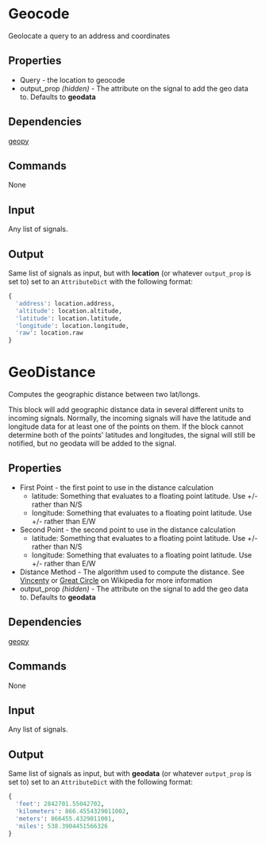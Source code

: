 Geocode
=======

Geolocate a query to an address and coordinates

Properties
----------
 * Query - the location to geocode
 * output_prop *(hidden)* - The attribute on the signal to add the geo data to. Defaults to **geodata**

Dependencies
------------
[geopy](https://github.com/geopy/geopy)

Commands
--------
None

Input
-----
Any list of signals.

Output
------
Same list of signals as input, but with **location** (or whatever `output_prop` is set to) set to an `AttributeDict` with the following format:

```python
{
  'address': location.address,
  'altitude': location.altitude,
  'latitude': location.latitude,
  'longitude': location.longitude,
  'raw': location.raw
}
```

GeoDistance
===========

Computes the geographic distance between two lat/longs.

This block will add geographic distance data in several different units to incoming signals. Normally, the incoming signals will have the latitude and longitude data for at least one of the points on them. If the block cannot determine both of the points' latitudes and longitudes, the signal will still be notified, but no geodata will be added to the signal.

Properties
----------
 * First Point - the first point to use in the distance calculation
   * latitude: Something that evaluates to a floating point latitude. Use +/- rather than N/S
   * longitude: Something that evaluates to a floating point latitude. Use +/- rather than E/W
 * Second Point - the second point to use in the distance calculation
   * latitude: Something that evaluates to a floating point latitude. Use +/- rather than N/S
   * longitude: Something that evaluates to a floating point latitude. Use +/- rather than E/W
 * Distance Method - The algorithm used to compute the distance. See [Vincenty](https://en.wikipedia.org/wiki/Vincenty's_formulae) or [Great Circle](https://en.wikipedia.org/wiki/Great-circle_distance) on Wikipedia for more information
 * output_prop *(hidden)* - The attribute on the signal to add the geo data to. Defaults to **geodata**
 

Dependencies
------------
[geopy](https://github.com/geopy/geopy)

Commands
--------
None

Input
-----
Any list of signals.

Output
------
Same list of signals as input, but with **geodata** (or whatever `output_prop` is set to) set to an `AttributeDict` with the following format:

```python
{
  'feet': 2842701.55042702,
  'kilometers': 866.4554329011002,
  'meters': 866455.4329011001,
  'miles': 538.3904451566326
}
```
